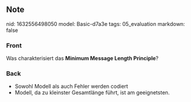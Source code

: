## Note
nid: 1632556498050
model: Basic-d7a3e
tags: 05_evaluation
markdown: false

### Front
Was charakterisiert das <b>Minimum Message Length Principle</b>?

### Back
<ul><li>Sowohl Modell als auch Fehler werden codiert</li><li>Modell, da zu kleinster Gesamtlänge führt, ist am geeignetsten.</li></ul>
